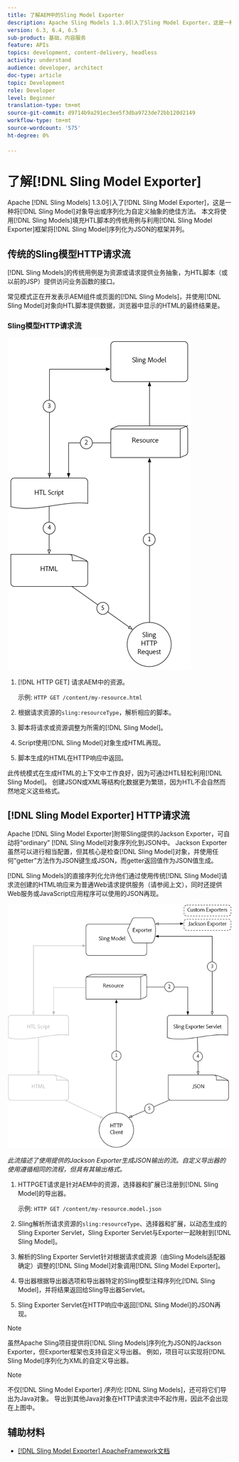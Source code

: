 ```yaml
---
title: 了解AEM中的Sling Model Exporter
description: Apache Sling Models 1.3.0引入了Sling Model Exporter，这是一种将Sling Model对象导出或序列化为自定义抽象的绝佳方式。 本文将使用Sling Models填充HTL脚本的传统用例与利用Sling Model Exporter框架将Sling Model序列化为JSON进行放置。
version: 6.3, 6.4, 6.5
sub-product: 基础，内容服务
feature: APIs
topics: development, content-delivery, headless
activity: understand
audience: developer, architect
doc-type: article
topic: Development
role: Developer
level: Beginner
translation-type: tm+mt
source-git-commit: d9714b9a291ec3ee5f3dba9723de72bb120d2149
workflow-type: tm+mt
source-wordcount: '575'
ht-degree: 0%

---
```



# 了解[!DNL Sling Model Exporter]

Apache [!DNL Sling Models] 1.3.0引入了[!DNL Sling Model Exporter]，这是一种将[!DNL Sling Model]对象导出或序列化为自定义抽象的绝佳方法。 本文将使用[!DNL Sling Models]填充HTL脚本的传统用例与利用[!DNL Sling Model Exporter]框架将[!DNL Sling Model]序列化为JSON的框架并列。

## 传统的Sling模型HTTP请求流

[!DNL Sling Models]的传统用例是为资源或请求提供业务抽象，为HTL脚本（或以前的JSP）提供访问业务函数的接口。

常见模式正在开发表示AEM组件或页面的[!DNL Sling Models]，并使用[!DNL Sling Model]对象向HTL脚本提供数据，浏览器中显示的HTML的最终结果是。

### Sling模型HTTP请求流

![吊索模型请求流](./assets/understand-sling-model-exporter/sling-model-request-flow.png)

1. [!DNL HTTP GET] 请求AEM中的资源。

   示例: `HTTP GET /content/my-resource.html`

1. 根据请求资源的`sling:resourceType`，解析相应的脚本。

1. 脚本将请求或资源调整为所需的[!DNL Sling Model]。

1. Script使用[!DNL Sling Model]对象生成HTML再现。

1. 脚本生成的HTML在HTTP响应中返回。

此传统模式在生成HTML的上下文中工作良好，因为可通过HTL轻松利用[!DNL Sling Model]。 创建JSON或XML等结构化数据更为繁琐，因为HTL不会自然而然地定义这些格式。

## [!DNL Sling Model Exporter] HTTP请求流

Apache [!DNL Sling Model Exporter]附带Sling提供的Jackson Exporter，可自动将“ordinary” [!DNL Sling Model]对象序列化到JSON中。 Jackson Exporter虽然可以进行相当配置，但其核心是检查[!DNL Sling Model]对象，并使用任何“getter”方法作为JSON键生成JSON，而getter返回值作为JSON值生成。

[!DNL Sling Models]的直接序列化允许他们通过使用传统[!DNL Sling Model]请求流创建的HTML响应来为普通Web请求提供服务（请参阅上文），同时还提供Web服务或JavaScript应用程序可以使用的JSON再现。

![Sling Model Exporter HTTP请求流](./assets/understand-sling-model-exporter/sling-model-exporter-request-flow.png)

*此流描述了使用提供的Jackson Exporter生成JSON输出的流。自定义导出器的使用遵循相同的流程，但具有其输出格式。*

1. HTTPGET请求是针对AEM中的资源，选择器和扩展已注册到[!DNL Sling Model]的导出器。

   示例: `HTTP GET /content/my-resource.model.json`

1. Sling解析所请求资源的`sling:resourceType`、选择器和扩展，以动态生成的Sling Exporter Servlet，Sling Exporter Servlet与Exporter一起映射到[!DNL Sling Model]。
1. 解析的Sling Exporter Servlet针对根据请求或资源（由Sling Models适配器确定）调整的[!DNL Sling Model]对象调用[!DNL Sling Model Exporter]。
1. 导出器根据导出器选项和导出器特定的Sling模型注释序列化[!DNL Sling Model]，并将结果返回给Sling导出器Servlet。
1. Sling Exporter Servlet在HTTP响应中返回[!DNL Sling Model]的JSON再现。

>[!NOTE]
>
>虽然Apache Sling项目提供将[!DNL Sling Models]序列化为JSON的Jackson Exporter，但Exporter框架也支持自定义导出器。 例如，项目可以实现将[!DNL Sling Model]序列化为XML的自定义导出器。

>[!NOTE]
>
>不仅[!DNL Sling Model Exporter] *序列化* [!DNL Sling Models]，还可将它们导出为Java对象。 导出到其他Java对象在HTTP请求流中不起作用，因此不会出现在上图中。

## 辅助材料

* [ [!DNL Sling Model Exporter] ApacheFramework文档](https://sling.apache.org/documentation/bundles/models.html#exporter-framework-since-130)
